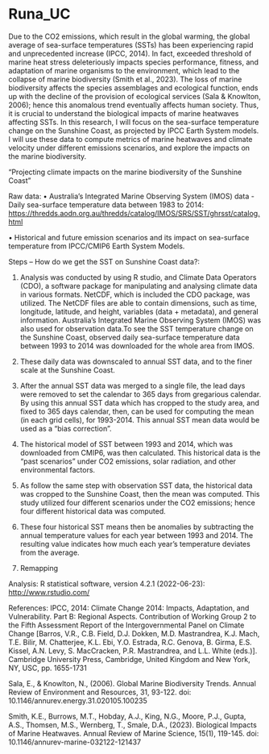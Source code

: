 # Runa_UC

Due to the CO2 emissions, which result in the global warming, the global average of sea-surface temperatures (SSTs) has been experiencing rapid and unprecedented increase (IPCC, 2014). In fact, exceeded threshold of marine heat stress deleteriously impacts species performance, fitness, and adaptation of marine organisms to the environment, which lead to the collapse of marine biodiversity (Smith et al., 2023). The loss of marine biodiversity affects the species assemblages and ecological function, ends up with the decline of the provision of ecological services (Sala & Knowlton, 2006); hence this anomalous trend eventually affects human society. Thus, it is crucial to understand the biological impacts of marine heatwaves affecting SSTs. In this research, I will focus on the sea-surface temperature change on the Sunshine Coast, as projected by IPCC Earth System models. I will use these data to compute metrics of marine heatwaves and climate velocity under different emissions scenarios, and explore the impacts on the marine biodiversity. 

“Projecting climate impacts on the marine biodiversity of the Sunshine Coast”

Raw data:
• Australia’s Integrated Marine Observing System (IMOS) data - Daily sea-surface temperature data between 1983 to 2014:
https://thredds.aodn.org.au/thredds/catalog/IMOS/SRS/SST/ghrsst/catalog.html

• Historical and future emission scenarios and its impact on sea-surface temperature from IPCC/CMIP6 Earth System Models. 

Steps – How do we get the SST on Sunshine Coast data?: 

1.	Analysis was conducted by using R studio, and Climate Data Operators (CDO), a software package for manipulating and analysing climate data in various formats. NetCDF, which is included the CDO package, was utilized. The NetCDF files are able to contain dimensions, such as time, longitude, latitude, and height, variables (data + metadata), and general information. Australia’s Integrated Marine Observing System (IMOS) was also used for observation data.To see the SST temperature change on the Sunshine Coast, observed daily sea-surface temperature data between 1993 to 2014 was downloaded for the whole area from IMOS. 

2.	These daily data was downscaled to annual SST data, and to the finer scale at the Sunshine Coast. 

3.	After the annual SST data was merged to a single file, the lead days were removed to set the calendar to 365 days from gregarious calendar. By using this annual SST data which has cropped to the study area, and fixed to 365 days calendar, then, can be used for computing the mean (in each grid cells), for 1993-2014. This annual SST mean data would be used as a “bias correction”. 

4.	The historical model of SST between 1993 and 2014, which was downloaded from CMIP6, was then calculated. This historical data is the “past scenarios” under CO2 emissions, solar radiation, and other environmental factors. 

5.	As follow the same step with observation SST data, the historical data was cropped to the Sunshine Coast, then the mean was computed. This study utilized four different scenarios under the CO2 emissions; hence four different historical data was computed. 

6.	These four historical SST means then be anomalies by subtracting the annual temperature values for each year between 1993 and 2014. The resulting value indicates how much each year’s temperature deviates from the average. 

7.	Remapping

Analysis: 
R statistical software, version 4.2.1 (2022-06-23): http://www.rstudio.com/

References: 
IPCC, 2014: Climate Change 2014: Impacts, Adaptation, and Vulnerability. Part B: Regional Aspects. Contribution of Working Group 2 to the Fifth Assessment Report of the Intergovernmental Panel on Climate Change [Barros, V.R., C.B. Field, D.J. Dokken, M.D. Mastrandrea, K.J. Mach, T.E. Bilir, M. Chatterjee, K.L. Ebi, Y.O. Estrada, R.C. Genova, B. Girma, E.S. Kissel, A.N. Levy, S. MacCracken, P.R. Mastrandrea, and L.L. White (eds.)]. Cambridge University Press, Cambridge, United Kingdom and New York, NY, USC, pp. 1655-1731

Sala, E., & Knowlton, N., (2006). Global Marine Biodiversity Trends. Annual Review of Environment and Resources, 31, 93-122. 
doi: 10.1146/annurev.energy.31.020105.100235

Smith, K.E., Burrows, M.T., Hobday, A.J., King, N.G., Moore, P.J., Gupta, A.S., Thomsen, M.S., Wernberg, T., Smale, D.A., (2023). Biological Impacts of Marine Heatwaves. Annual Review of Marine Science, 15(1), 119-145. 
doi: 10.1146/annurev-marine-032122-121437
